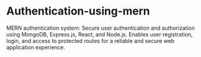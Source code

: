 # Authentication-using-mern
MERN authentication system: Secure user authentication and authorization using MongoDB, Express.js, React, and Node.js. Enables user registration, login, and access to protected routes for a reliable and secure web application experience.
